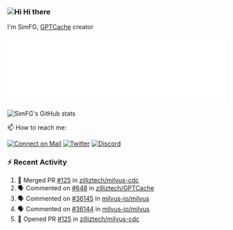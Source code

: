 ### <img src='https://qpluspicture.oss-cn-beijing.aliyuncs.com/6LjjQA/Hi.gif' alt='Hi' width="24"/> Hi there

I'm SimFG, [GPTCache](https://github.com/zilliztech/GPTCache) creator

![Metrics 👋](/metrics.plugin.followup.user.svg)

![SimFG's GitHub stats](https://github-readme-stats.vercel.app/api?username=SimFG&show_icons=true&theme=radical&count_private=true)

📫 How to reach me:

[![Connect on Mail](https://img.shields.io/badge/Ask%20me-anything-1abc9c.svg)](mailto:1142838399@qq.com)
[![Twitter](https://img.shields.io/twitter/follow/FogSim?style=social)](https://twitter.com/FogSim)
[![Discord](https://img.shields.io/discord/1092648432495251507?label=Discord&logo=discord)](https://discord.gg/Q8C6WEjSWV)

### :zap: Recent Activity

<!--START_SECTION:activity-->
1. 🎉 Merged PR [#125](https://github.com/zilliztech/milvus-cdc/pull/125) in [zilliztech/milvus-cdc](https://github.com/zilliztech/milvus-cdc)
2. 🗣 Commented on [#648](https://github.com/zilliztech/GPTCache/issues/648) in [zilliztech/GPTCache](https://github.com/zilliztech/GPTCache)
3. 🗣 Commented on [#36145](https://github.com/milvus-io/milvus/issues/36145) in [milvus-io/milvus](https://github.com/milvus-io/milvus)
4. 🗣 Commented on [#36144](https://github.com/milvus-io/milvus/issues/36144) in [milvus-io/milvus](https://github.com/milvus-io/milvus)
5. 💪 Opened PR [#125](https://github.com/zilliztech/milvus-cdc/pull/125) in [zilliztech/milvus-cdc](https://github.com/zilliztech/milvus-cdc)
<!--END_SECTION:activity-->


